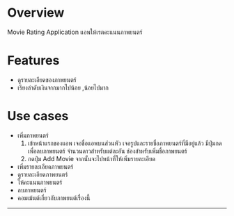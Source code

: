 Overview
========
 Movie Rating Application
 แอพให้เรตคะแนนภาพยนตร์

Features
========

- ดูรายละเอียดของภาพยนตร์
- เรียงลำดับเงินจากมากไปน้อย ,น้อยไปมาก


Use cases
=========
- เพิ่มภาพยนตร์
    1. เข้าหน้าแรกของแอพ เจอชื่อแอพบนส่วนหัว เจอรูปและรายชื่อภาพยนตร์ที่มีอยู่แล้ว มีปุ่มกดเพื่อลบภาพยนตร์ จำนวนดาวสำหรับแต่ละอัน ช่องสำหรับเพิ่มชื่อภาพยนตร์
    1. กดปุ่ม Add Movie จากนั้นจะไปหน้าที่ให้เพิ่มรายละเอียด
- เพิ่มรายละเอียดภาพยนตร์
- ดูรายละเอียดภาพยนตร์
- ให้คะแนนภาพยนตร์
- ลบภาพยนตร์
- คอมเม้นต์เกี่ยวกับภาพยนต์เรื่องนี้
------------